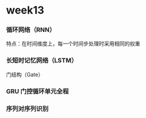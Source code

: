 # week13

### 循环网络（RNN）

特点：在时间维度上，每一个时间步处理时采用相同的权重

### 长短时记忆网络（LSTM）

门结构（Gate）

### GRU 门控循环单元全程

### 序列对序列识别


